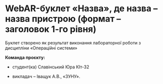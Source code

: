 # WebAR-буклет «Назва», де назва – назва пристрою (формат – заголовок 1-го рівня)
Буклет створено як результат виконання лабораторної роботи з дисципліни
«Операційні системи»

**Команда проєкту:**
+ студент(ка) Славінський Юра КІт-32
- викладач – Іващук А.В., «ЗУНУ».
